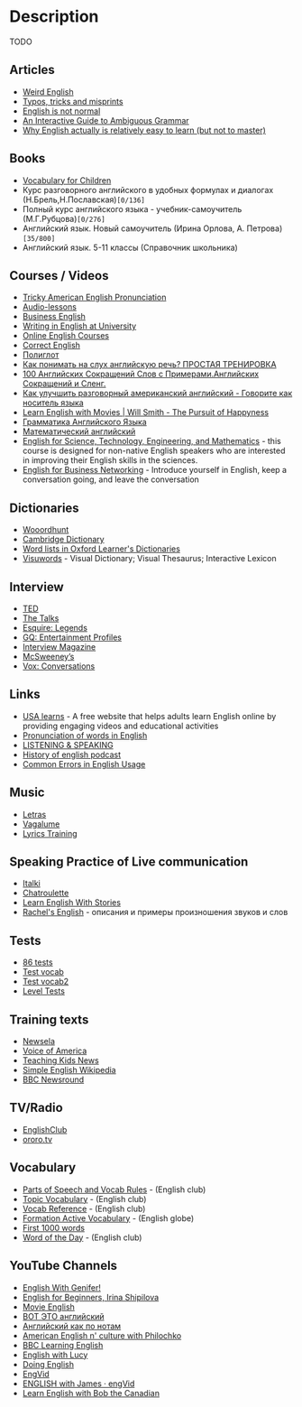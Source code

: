 # Description

TODO


## Articles

- [Weird English](https://www.nationalreview.com/magazine/2021/11/29/weird-english/)
- [Typos, tricks and misprints](https://aeon.co/essays/why-is-the-english-spelling-system-so-weird-and-inconsistent)
- [English is not normal](https://aeon.co/essays/why-is-english-so-weirdly-different-from-other-languages)
- [An Interactive Guide to Ambiguous Grammar](https://www.mcsweeneys.net/articles/an-interactive-guide-to-ambiguous-grammar)
- [Why English actually is relatively easy to learn (but not to master)](http://christopherwink.com/2018/11/05/english-easy-learn-john-mcwhorter-history-magnificent-bastard-tongue/)


## Books

- [Vocabulary for Children](https://en.by1lib.org/booklist/337935/0d3d12)
- Курс разговорного английского в удобных формулах и диалогах (Н.Брель,Н.Пославская)`[0/136]`
- Полный курс английского языка - учебник-самоучитель (М.Г.Рубцова)`[0/276]`
- Английский язык. Новый самоучитель (Ирина Орлова, А. Петрова)`[35/800]`
- Английский язык. 5-11 классы (Справочник школьника)


## Courses / Videos

- [Tricky American English Pronunciation](https://www.coursera.org/learn/tricky-american-english-pronunciation)
- [Audio-lessons](https://english-globe.ru/index.php?option=com_content&task=view&id=13&Itemid=17)
- [Business English](https://english-globe.ru/index.php?option=com_content&task=category&sectionid=19&id=71&Itemid=92)
- [Writing in English at University](https://www.coursera.org/learn/writing-english-university)
- [Online English Courses](http://www.1-language.com/englishcourse/index.htm)
- [Correct English](http://www.correctenglish.ru/exercises/)
- [Полиглот](https://rutracker.org/forum/viewtopic.php?t=3918150)
- [Как понимать на слух английскую речь? ПРОСТАЯ ТРЕНИРОВКА](https://youtu.be/AOVBrB8ypkQ)
- [100 Английских Сокращений Слов с Примерами.Английских Сокращений и Сленг.](https://youtu.be/LVhcyGBLTEg)
- [Как улучшить разговорный американский английский - Говорите как носитель языка](https://youtu.be/m3g51xfopIE)
- [Learn English with Movies | Will Smith - The Pursuit of Happyness](https://youtu.be/pKoH9GkEKxQ)
- [Грамматика Английского Языка](https://stepik.org/course/70675)
- [Математический английский](https://openedu.ru/course/hse/MATHENG/)
- [English for Science, Technology, Engineering, and Mathematics](https://www.coursera.org/learn/stem) - this course is designed for non-native English speakers who are interested in improving their English skills in the sciences.
- [English for Business Networking](https://tidd.ly/3ud49U3) - Introduce yourself in English, keep a conversation going, and leave the conversation


## Dictionaries

- [Wooordhunt](https://wooordhunt.ru/)
- [Cambridge Dictionary](https://dictionary.cambridge.org/)
- [Word lists in Oxford Learner's Dictionaries](https://www.oxfordlearnersdictionaries.com/wordlist/)
- [Visuwords](https://visuwords.com/) - Visual Dictionary; Visual Thesaurus; Interactive Lexicon


## Interview

- [TED](http://www.ted.com/)
- [The Talks](https://the-talks.com/)
- [Esquire: Legends](https://www.esquire.com/what-ive-learned-legends/)
- [GQ: Entertainment Profiles](https://www.gq.com/about/entertainment-profiles-and-interviews)
- [Interview Magazine](https://www.interviewmagazine.com/)
- [McSweeney’s](https://www.mcsweeneys.net/columns/interviews-with-people-who-have-interesting-or-unusual-jobs)
- [Vox: Conversations](https://www.vox.com/conversations)


## Links

- [USA learns](https://www.usalearns.org/) - A free website that helps adults learn English online by providing engaging videos and educational activities
- [Pronunciation of words in English](https://en.wikipedia.org/wiki/Help:IPA/English)
- [LISTENING & SPEAKING](http://www.rong-chang.com/listen.htm)
- [History of english podcast](https://historyofenglishpodcast.com/)
- [Common Errors in English Usage](https://brians.wsu.edu/common-errors/)


## Music

- [Letras](https://www.letras.mus.br/)
- [Vagalume](http://www.vagalume.com.br/)
- [Lyrics Training](http://lyricstraining.com)


## Speaking Practice of Live communication

- [Italki](http://www.italki.com/)
- [Chatroulette](http://chatroulette.com/)
- [Learn English With Stories](https://deepenglish.com/blog/)
- [Rachel's English](http://rachelsenglish.com/) - описания и примеры произношения звуков и слов


## Tests

- [86 tests](http://english03.ru/testy)
- [Test vocab](http://testyourvocab.com/)
- [Test vocab2](https://my.vocabularysize.com/)
- [Level Tests](http://www.englishjet.com/english_courses_files/tests.htm)


## Training texts

- [Newsela](https://newsela.com/)
- [Voice of America](https://learningenglish.voanews.com/)
- [Teaching Kids News](https://teachingkidsnews.com/)
- [Simple English Wikipedia](https://simple.wikipedia.org/)
- [BBC Newsround](https://www.bbc.co.uk/newsround)


## TV/Radio

- [EnglishClub](https://www.englishclub.com/listening/radio.htm)
- [ororo.tv](http://ororo.tv/)


## Vocabulary

- [Parts of Speech and Vocab Rules](https://www.englishclub.com/vocabulary/parts-of-speech.htm) - (English club)
- [Topic Vocabulary](https://www.englishclub.com/vocabulary/topic.htm) - (English club)
- [Vocab Reference](https://www.englishclub.com/vocabulary/reference.htm) - (English club)
- [Formation Active Vocabulary](http://www.english-globe.ru/index.php?option=com_content&task=category&sectionid=18&id=72&Itemid=88) - (English globe)
- [First 1000 words](http://english03.ru/knigi/first1000words.html)
- [Word of the Day](https://www.englishclub.com/vocabulary/word-of-the-day.htm) - (English club)


## YouTube Channels

- [English With Genifer!](http://www.youtube.com/user/JenniferESL)
- [English for Beginners, Irina Shipilova](https://youtube.com/playlist?list=PLWZ63a6zsYpi5KB3pMeFBxofCQpx7ymPe)
- [Movie English](https://www.youtube.com/channel/UC8Io7LK1rOICcXJh4Y4LUTg)
- [ВОТ ЭТО английский](https://www.youtube.com/c/%D0%92%D0%9E%D0%A2%D0%AD%D0%A2%D0%9E/featured)
- [Английский как по нотам](http://www.youtube.com/user/krutopridumal)
- [American English n' culture with Philochko](http://www.youtube.com/user/philochko)
- [BBC Learning English](https://www.youtube.com/user/bbclearningenglish/featured)
- [English with Lucy](https://www.youtube.com/channel/UCz4tgANd4yy8Oe0iXCdSWfA)
- [Doing English](https://www.youtube.com/user/doingenglishDOTcom)
- [EngVid](https://www.youtube.com/user/engvidenglish)
- [ENGLISH with James · engVid](https://www.youtube.com/c/engvidJames)
- [Learn English with Bob the Canadian](https://www.youtube.com/c/LearnEnglishwithBobtheCanadian)
